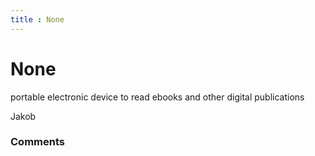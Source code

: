 ```yaml
---
title : None
---
```

None
=====================
portable electronic device to read ebooks and other digital publications

Jakob

### Comments ###


